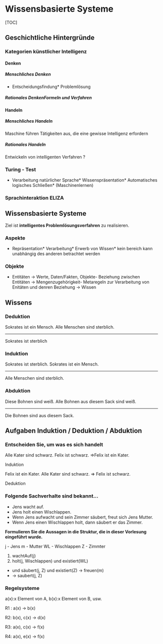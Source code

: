 # Wissensbasierte Systeme
[TOC]
## Geschichtliche Hintergründe
### Kategorien künstlicher Intelligenz
#### Denken
##### Menschliches Denken
* Entscheidungsfindung* Problemlösung
##### Rationales DenkenFormeln und Verfahren
#### Handeln
##### Menschliches Handeln
Maschine führen Tätigkeiten aus, die eine gewisse Intelligenz erfordern
##### Rationales Handeln
Entwickeln von intelligenten Verfahren ?
### Turing - Test
* Verarbeitung natürlicher Sprache* Wissenspräsentation* Automatisches logisches Schließen* (Maschinenlernen)
### Sprachinteraktion ELIZA
## Wissensbasierte Systeme
Ziel ist **intelligentes Problemlösungsverfahren** zu realisieren. 
### Aspekte
* Repräsentation* Verarbeitung* Erwerb von Wissen* kein bereich kann unabhängig des anderen betrachtet werden
### Objekte
- Entitäten -> Werte, Daten/Fakten, Objekte- Beziehung zwischen Entitäten -> Mengenzugehörigkeit- Metaregeln zur Verarbeitung von Enitäten und denren Beziehung -> Wissen

## Wissens
### Deduktion
Sokrates ist ein Mensch.
Alle Menschen sind sterblich.

---
Sokrates ist sterblich

### Induktion
Sokrates ist sterblich.
Sokrates ist ein Mensch.

---
Alle Menschen sind sterblich.
### Abduktion
Diese Bohnen sind weiß.
Alle Bohnen aus diesem Sack sind weiß.

---
Die Bohnen sind aus diesem Sack.

## Aufgaben Induktion / Deduktion / Abduktion
### Entscheiden Sie, um was es sich handelt
Alle Kater sind schwarz.
Felix ist schwarz.
=>Felix ist ein Kater.

Induktion

Felix ist ein Kater.
Alle Kater sind schwarz.
=> Felix ist schwarz.

Deduktion

### Folgende Sachverhalte sind bekannt...
* Jens wacht auf.
* Jens holt einen Wischlappen.
* Wenn Jens aufwacht und sein Zimmer säubert, freut sich Jens Mutter.
* Wenn Jens einen Wischlappen holt, dann säubert er das Zimmer.

**Formulieren Sie die Aussagen in die Struktur, die in dieser Vorlesung eingeführt wurde.**

j - Jens
m - Mutter
WL - Wischlappen
Z - Zimmter

1) wachtAuf(j)
2) holt(j, Wischlappen) und existiert(WL)

* und säubert(j, Z) und existiert(Z) -> freuen(m)
* -> saubert(j, Z)

### Regelsysteme

a(x):x Element von A, b(x):x Element von B, usw.

R1 : a(x) -> b(x)

R2: b(x), c(x) -> d(x)

R3: a(x), c(x)  -> f(x)

R4: a(x), e(x) -> f(x)